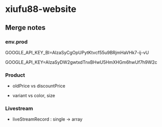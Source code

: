 # xiufu88-website


## Merge notes


### env.prod

GOOGLE_API_KEY_BI=AIzaSyCgOpUPytKtvcf55u9BRjmHaVHk7-ij-vU 

GOOGLE_API_KEY=AIzaSyDW2gwtxdTnxBHwU5HmXHGm6hwUf7h9W2c


### Product

- oldPrice vs discountPrice

- variant vs color, size


### Livestream

- liveStreamRecord : single -> array